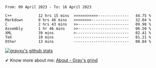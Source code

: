 <!--START_SECTION:waka-->

```text
From: 09 April 2023 - To: 16 April 2023

C++            12 hrs 15 mins  >>>>>>>>>>>--------------   44.75 %
Markdown       8 hrs 46 mins   >>>>>>>>-----------------   32.04 %
C              2 hrs 43 mins   >>-----------------------   09.98 %
Assembly       1 hr 46 mins    >>-----------------------   06.50 %
XML            39 mins         >------------------------   02.41 %
TeX            19 mins         -------------------------   01.21 %
Other          13 mins         -------------------------   00.84 %
```

<!--END_SECTION:waka-->

[![grayxu's github stats](https://github-readme-stats.vercel.app/api?username=grayxu&count_private=true&show_icons=true)](https://github.com/grayxu)

✔ Know more about me: [About - Gray's grind](https://www.grayxu.cn/)
